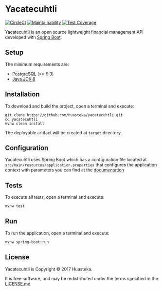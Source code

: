 # Yacatecuhtli

[![CircleCI](https://dl.circleci.com/status-badge/img/gh/huasteka/yacatecuhtli/tree/master.svg?style=svg)](https://dl.circleci.com/status-badge/redirect/gh/huasteka/yacatecuhtli/tree/master)
[![Maintainability](https://api.codeclimate.com/v1/badges/c9de92281b03967cc886/maintainability)](https://codeclimate.com/github/huasteka/yacatecuhtli/maintainability)
[![Test Coverage](https://api.codeclimate.com/v1/badges/c9de92281b03967cc886/test_coverage)](https://codeclimate.com/github/huasteka/yacatecuhtli/test_coverage)

Yacatecuhtli is an open source lightweight financial management API developed with [Spring Boot](https://projects.spring.io/spring-boot).

## Setup

The minimum requirements are:

- [PostgreSQL](http://www.postgresql.org) (>= 9.3)
- [Java JDK 8](http://www.oracle.com/technetwork/java/javase/downloads/index.html)

## Installation

To download and build the project, open a terminal and execute:

```
git clone https://github.com/huasteka/yacatecuhtli.git
cd yacatecuhtli
mvnw clean install
```

The deployable artifact will be created at `target` directory.

## Configuration

Yacatecuhtli uses Spring Boot which has a configuration file located at `src/main/resources/application.properties` 
that configures the application context with parameters you can find at the [documentation](http://docs.spring.io/spring-boot/docs/current/reference/html/common-application-properties.html)

## Tests

To execute all tests, open a terminal and execute:

```sh
mvnw test
```

## Run

To run the application, open a terminal and execute:

```sh
mvnw spring-boot:run
```

## License

Yacatecuhtli is Copyright © 2017 Huasteka.

It is free software, and may be redistributed under the terms specified in the [LICENSE.md](LICENSE.md)
